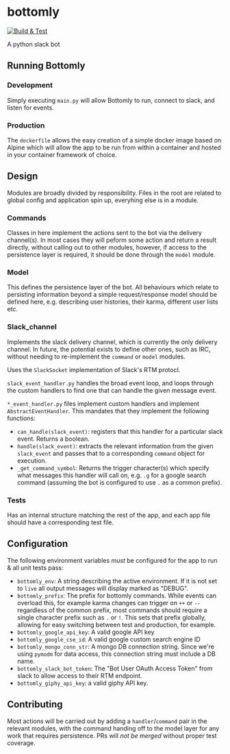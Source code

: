 # bottomly

[![Build & Test](https://github.com/Sharkwald/bottomly/actions/workflows/python-app.yml/badge.svg)](https://github.com/Sharkwald/bottomly/actions/workflows/python-app.yml)

A python slack bot

## Running Bottomly

### Development

Simply executing `main.py` will allow Bottomly to run, connect to slack, and listen for events.

### Production

The `dockerfile` allows the easy creation of a simple docker image based on Alpine which will allow the app to be run from within a container and hosted in your container framework of choice.

## Design

Modules are broadly divided by responsibility. Files in the root are related to global config and application spin up, everyhing else is in a module.

### Commands

Classes in here implement the actions sent to the bot via the delivery channel(s). In most cases they will peform some action and return a result directly, without calling out to other modules, however, if access to the persistence layer is required, it should be done through the `model` module.

### Model

This defines the persistence layer of the bot. All behaviours which relate to persisting information beyond a simple request/response model should be defined here, e.g. describing user histories, their karma, different user lists etc.

### Slack_channel

Implements the slack delivery channel, which is currently the only delivery channel. In future, the potential exists to define other ones, such as IRC, without needing to re-implement the `command` or `model` modules.

Uses the `SlackSocket` implementation of Slack's RTM protocl.

`slack_event_handler.py` handles the broad event loop, and loops through the custom handlers to find one that can handle the given message event.

`*_event_handler.py` files implement custom handlers and implement `AbstractEventHandler`. This mandates that they implement the following functions:

* `can_handle(slack_event)`: registers that this handler for a particular slack event. Returns a boolean.
* `handle(slack_event)`: extracts the relevant information from the given `slack_event` and passes that to a corresponding `command` object for execution.
* `_get_command_symbol`: Returns the trigger character(s) which specify what messages this handler will call on, e.g. `.g` for a google search command (assuming the bot is configured to use `.` as a common prefix).

### Tests

Has an internal structure matching the rest of the app, and each app file should have a corresponding test file.

## Configuration

The following environment variables _must_ be configured for the app to run & all unit tests pass:

* `bottomly_env`: A string describing the active environment. If it is not set to `live` all output messages will display marked as "DEBUG".
* `bottomly_prefix`: The prefix for bottomly commands. While events can overload this, for example karma changes can trigger on `++` or `--` regardless of the common prefix, most commands should require a single character prefix such as `.` or `!`. This sets that prefix globally, allowing for easy switching between test and production, for example.
* `bottomly_google_api_key`: A valid google API key
* `bottomly_google_cse_id`: A valid google custom search engine ID
* `bottomly_mongo_conn_str`: A mongo DB connection string. Since we're using `pymodm` for data access, this connection string must include a DB name.
* `bottomly_slack_bot_token`: The "Bot User OAuth Access Token" from slack to allow access to their RTM endpoint.
* `bottomly_giphy_api_key`: a valid giphy API key.

## Contributing

Most actions will be carried out by adding a `handler`/`command` pair in the relevant modules, with the command handing off to the model layer for any work that requires persistence. PRs will *not be merged* without proper test coverage.
